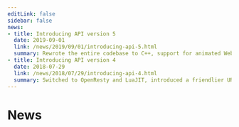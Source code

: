```yaml
---
editLink: false
sidebar: false
news:
- title: Introducing API version 5
  date: 2019-09-01
  link: /news/2019/09/01/introducing-api-5.html
  summary: Rewrote the entire codebase to C++, support for animated WebP and GIF images, plus many more improvements.
- title: Introducing API version 4
  date: 2018-07-29
  link: /news/2018/07/29/introducing-api-4.html
  summary: Switched to OpenResty and LuaJIT, introduced a friendlier URI parser, plus some new parameters were added.
---
```


# News

<NewsList />
